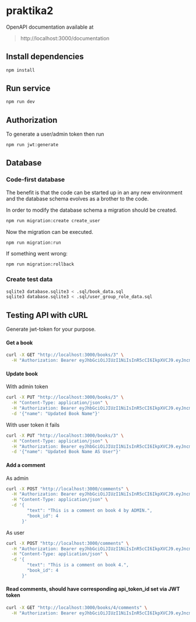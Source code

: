 # praktika2

OpenAPI documentation available at

> http://localhost:3000/documentation

## Install dependencies

```sh
npm install
```

## Run service

```sh
npm run dev
```

## Authorization

To generate a user/admin token then run

```sh
npm run jwt:generate
```

## Database

### Code-first database

The benefit is that the code can be started up in an any new environment and the database schema evolves as a brother to the code.

In order to modify the database schema a migration should be created.

```sh
npm run migration:create create_user
```

Now the migration can be executed.

```sh
npm run migration:run
```

If something went wrong:

```sh
npm run migration:rollback
```

### Create test data

```sh
sqlite3 database.sqlite3 < .sql/book_data.sql
sqlite3 database.sqlite3 < .sql/user_group_role_data.sql
```

## Testing API with cURL

Generate jwt-token for your purpose.

#### Get a book

```sh
curl -X GET "http://localhost:3000/books/3" \
  -H "Authorization: Bearer eyJhbGciOiJIUzI1NiIsInR5cCI6IkpXVCJ9.eyJncm91cF9pZCI6MSwiaWF0IjoxNzM5MDk1Njg0LCJleHAiOjE3NzA2NTMyODR9.zgtyQbIGEm6Q1Fsg3qN2DyDBFO1PNfqBiQKw5wW-Tu8"
```

#### Update book

With admin token

```sh
curl -X PUT "http://localhost:3000/books/3" \
  -H "Content-Type: application/json" \
  -H "Authorization: Bearer eyJhbGciOiJIUzI1NiIsInR5cCI6IkpXVCJ9.eyJncm91cF9pZCI6MSwiaWF0IjoxNzM5MDk1Njg0LCJleHAiOjE3NzA2NTMyODR9.zgtyQbIGEm6Q1Fsg3qN2DyDBFO1PNfqBiQKw5wW-Tu8" \
  -d '{"name": "Updated Book Name"}'
```

With user token it fails

```sh
curl -X PUT "http://localhost:3000/books/3" \
  -H "Content-Type: application/json" \
  -H "Authorization: Bearer eyJhbGciOiJIUzI1NiIsInR5cCI6IkpXVCJ9.eyJncm91cF9pZCI6MywiaWF0IjoxNzM5MDk1NzA0LCJleHAiOjE3NzA2NTMzMDR9.DlD6KHttjegg9VO4Q-Du_6xvlf_0GfvSln2F4dq0Ke4" \
  -d '{"name": "Updated Book Name AS User"}'
```

#### Add a comment

As admin

```sh
curl -X POST "http://localhost:3000/comments" \
  -H "Authorization: Bearer eyJhbGciOiJIUzI1NiIsInR5cCI6IkpXVCJ9.eyJncm91cF9pZCI6MSwiaWF0IjoxNzM5MDk1Njg0LCJleHAiOjE3NzA2NTMyODR9.zgtyQbIGEm6Q1Fsg3qN2DyDBFO1PNfqBiQKw5wW-Tu8" \
  -H "Content-Type: application/json" \
  -d '{
        "text": "This is a comment on book 4 by ADMIN.",
        "book_id": 4
      }'
```

As user

```sh
curl -X POST "http://localhost:3000/comments" \
  -H "Authorization: Bearer eyJhbGciOiJIUzI1NiIsInR5cCI6IkpXVCJ9.eyJncm91cF9pZCI6MywiaWF0IjoxNzM5MDk1NzA0LCJleHAiOjE3NzA2NTMzMDR9.DlD6KHttjegg9VO4Q-Du_6xvlf_0GfvSln2F4dq0Ke4" \
  -H "Content-Type: application/json" \
  -d '{
        "text": "This is a comment on book 4.",
        "book_id": 4
      }'
```


#### Read comments, should have corresponding api_token_id set via JWT token

```sh
curl -X GET "http://localhost:3000/books/4/comments" \
  -H "Authorization: Bearer eyJhbGciOiJIUzI1NiIsInR5cCI6IkpXVCJ9.eyJncm91cF9pZCI6MywiaWF0IjoxNzM5MDk1NzA0LCJleHAiOjE3NzA2NTMzMDR9.DlD6KHttjegg9VO4Q-Du_6xvlf_0GfvSln2F4dq0Ke4"
```
